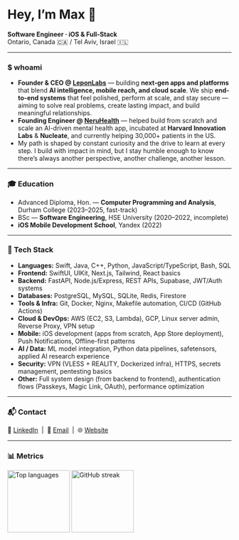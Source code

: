 <!-- Profile README for github.com/objc1 -->
<!-- Minimal, clean, and just a tiny bit show-offy -->



# Hey, I’m Max 👋

**Software Engineer · iOS & Full-Stack**  
Ontario, Canada 🇨🇦 / Tel Aviv, Israel 🇮🇱

---

### $ whoami
- **Founder & CEO @ [LeponLabs](https://leponlabs.dev)** — building **next-gen apps and platforms** that blend **AI intelligence, mobile reach, and cloud scale**. We ship **end-to-end systems** that feel polished, perform at scale, and stay secure — aiming to solve real problems, create lasting impact, and build meaningful relationships.  
- **Founding Engineer @ [NeruHealth](https://neruhealth.com)** — helped build from scratch and scale an AI-driven mental health app, incubated at **Harvard Innovation Labs** & **Nucleate**, and currently helping 30,000+ patients in the US.
- My path is shaped by constant curiosity and the drive to learn at every step. I build with impact in mind, but I stay humble enough to know there’s always another perspective, another challenge, another lesson.  

---

### 🎓 Education
- Advanced Diploma, Hon. — **Computer Programming and Analysis**, Durham College (2023–2025, fast-track)  
- BSc — **Software Engineering**, HSE University (2020–2022, incomplete)
- **iOS Mobile Development School**, Yandex (2022)  

---

### 🔧 Tech Stack
- **Languages:** Swift, Java, C++, Python, JavaScript/TypeScript, Bash, SQL  
- **Frontend:** SwiftUI, UIKit, Next.js, Tailwind, React basics  
- **Backend:** FastAPI, Node.js/Express, REST APIs, Supabase, JWT/Auth systems  
- **Databases:** PostgreSQL, MySQL, SQLite, Redis, Firestore  
- **Tools & Infra:** Git, Docker, Nginx, Makefile automation, CI/CD (GitHub Actions)  
- **Cloud & DevOps:** AWS (EC2, S3, Lambda), GCP, Linux server admin, Reverse Proxy, VPN setup  
- **Mobile:** iOS development (apps from scratch, App Store deployment), Push Notifications, Offline-first patterns  
- **AI / Data:** ML model integration, Python data pipelines, safetensors, applied AI research experience  
- **Security:** VPN (VLESS + REALITY, Dockerized infra), HTTPS, secrets management, pentesting basics  
- **Other:** Full system design (from backend to frontend), authentication flows (Passkeys, Magic Link, OAuth), performance optimization

---
### 📬 Contact  

<p>
  💼 <a href="https://linkedin.com/in/max-leypunskiy">LinkedIn</a> &nbsp;|&nbsp;
  📧 <a href="mailto:max@leponlabs.dev">Email</a> &nbsp;|&nbsp;
  🌐 <a href="https://leponlabs.dev">Website</a>
</p>

---

### 📊 Metrics
<p align="left">
  <img
    src="https://github-readme-stats.vercel.app/api/top-langs/?username=objc1&layout=compact&langs_count=8&theme=transparent&hide_border=true"
    alt="Top languages"
    height="140"
/>
  <img
    src="https://streak-stats.demolab.com?user=objc1&theme=transparent&hide_border=true"
    alt="GitHub streak"
    height="140"
/>
</p>
